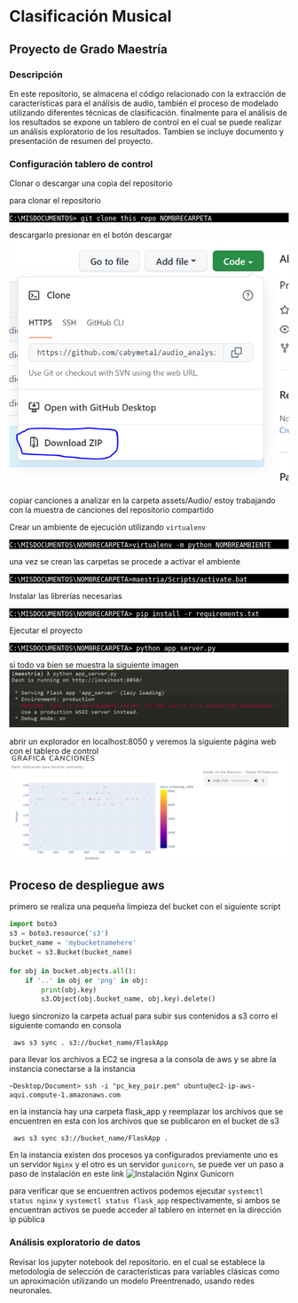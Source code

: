 # Clasificación Musical
## Proyecto de Grado Maestría

### Descripción
En este repositorio, se almacena el código relacionado con la extracción de características para el análisis de audio, también el proceso de modelado utilizando diferentes técnicas de clasificación. finalmente para el análisis de los resultados se expone un tablero de control en el cual se puede realizar un análisis exploratorio de los resultados. Tambien se incluye documento y presentación de resumen del proyecto.

### Configuración tablero de control

Clonar o descargar una copia del repositorio

para clonar el repositorio
<p style="background:black">
<code style="background:black;color:white">C:\MISDOCUMENTOS> git clone this_repo NOMBRECARPETA
</code>
</p>

descargarlo presionar en el botón descargar <br>
![Descargar proyecto](assets/imagenes/download.PNG)

copiar canciones a analizar en la carpeta assets/Audio/ estoy trabajando con la muestra de canciones del repositorio compartido

Crear un ambiente de ejecución utilizando `virtualenv`
<p style="background:black">
<code style="background:black;color:white">C:\MISDOCUMENTOS\NOMBRECARPETA>virtualenv -m python NOMBREAMBIENTE
</code>
</p>

una vez se crean las carpetas se procede a activar el ambiente

<p style="background:black">
<code style="background:black;color:white">C:\MISDOCUMENTOS\NOMBRECARPETA>maestria/Scripts/activate.bat
</code>
</p>

Instalar las librerías necesarias

<p style="background:black">
<code style="background:black;color:white">C:\MISDOCUMENTOS\NOMBRECARPETA> pip install -r requirements.txt
</code>
</p>

Ejecutar el proyecto

<p style="background:black">
<code style="background:black;color:white">C:\MISDOCUMENTOS\NOMBRECARPETA> python app_server.py
</code>
</p>

si todo va bien se muestra la siguiente imagen <br>
![tablero en ejecucion](assets/imagenes/running_process.PNG)

abrir un explorador en localhost:8050 y veremos la siguiente página web con el tablero de control<br>
![Tablero de control](assets/imagenes/dashboard.PNG)

## Proceso de despliegue aws
primero se realiza una pequeña limpieza del bucket con el siguiente script
```Python
import boto3
s3 = boto3.resource('s3')
bucket_name = 'mybucketnamehere'
bucket = s3.Bucket(bucket_name)

for obj in bucket.objects.all():
    if '..' in obj or 'png' in obj:
        print(obj.key)
        s3.Object(obj.bucket_name, obj.key).delete()
```
luego sincronizo la carpeta actual para subir sus contenidos a s3 corro el siguiente comando en consola
```
 aws s3 sync . s3://bucket_name/FlaskApp
```

para llevar los archivos a EC2 se ingresa a la consola de aws y se abre la instancia
conectarse a la instancia
```
~Desktop/Document> ssh -i "pc_key_pair.pem" ubuntu@ec2-ip-aws-aqui.compute-1.amazonaws.com
```
en la instancia hay una carpeta flask_app y reemplazar los archivos que se encuentren en
esta con los archivos que se publicaron en el bucket de s3
```
 aws s3 sync s3://bucket_name/FlaskApp .
```

En la instancia existen dos procesos ya configurados previamente uno es un servidor `Nginx` y el otro es un servidor `gunicorn`,
se puede ver un paso a paso de instalación en este link ![Instalación Nginx Gunicorn](https://medium.com/techfront/step-by-step-visual-guide-on-deploying-a-flask-application-on-aws-ec2-8e3e8b82c4f7)

para verificar que se encuentren activos podemos ejecutar
```systemctl status nginx```
y 
```systemctl status flask_app```
respectivamente, si ambos se encuentran activos se puede acceder al tablero en internet en la dirección ip pública


### Análisis exploratorio de datos

Revisar los jupyter notebook del repositorio. en el cual se establece la metodología de selección de características
para variables clásicas como un aproximación utilizando un modelo Preentrenado, usando redes neuronales.

